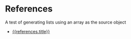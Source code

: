 <!--{@template.comment}}-->
<!--{@template.delimiter.pair:"()"}}{@template.delimiter.pair:"[]"}}-->

# References

A test of generating lists using an array as the source object

* [{{references.title}}]({{references.link}})